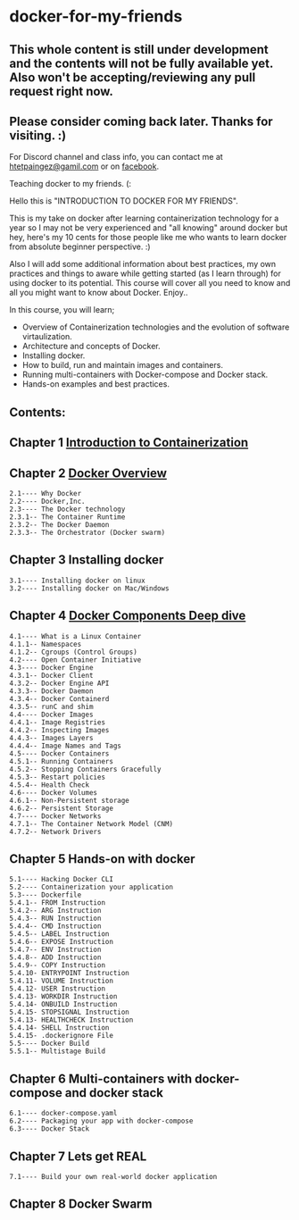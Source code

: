 # docker-for-my-friends

## This whole content is still under development and the contents will not be fully available yet. Also won't be accepting/reviewing any pull request right now. 
## Please consider coming back later. Thanks for visiting. :) 

For Discord channel and class info, you can contact me at htetpaingez@gamil.com or on [facebook](www.facebook.com/htetpaihtun.12345678910).

Teaching docker to my friends. (:

Hello this is "INTRODUCTION TO DOCKER FOR MY FRIENDS". 

This is my take on docker after learning containerization technology for a year so I may not be very experienced and "all knowing" around docker but hey, here's my 10 cents for those people like me who wants to learn docker from absolute beginner perspective. :)

Also I will add some additional information about best practices, my own practices and things to aware while getting started (as I learn through) for using docker to its potential.
This course will cover all you need to know and all you might want to know about Docker.
Enjoy.. 

In this course, you will learn;
- Overview of Containerization technologies and the evolution of software virtaulization.
- Architecture and concepts of Docker.
- Installing docker.
- How to build, run and maintain images and containers.
- Running multi-containers with Docker-compose and Docker stack. 
- Hands-on examples and best practices.

## Contents: 

## Chapter 1 	[Introduction to Containerization](https://github.com/htetpaihtun/docker-for-my-friends/tree/main/chapter-1#hello-in-this-chapter-we-will-start-our-first-step-into-application-containerization-journey-i-will-try-to-explain-how-containers-came-in-in-the-first-place)

## Chapter 2 	[Docker Overview](https://github.com/htetpaihtun/docker-for-my-friends/tree/main/chapter-2#in-this-chapter-you-will-learn-background-of-dockerinc-and-your-brief-answers-to-your-very-first-questions-about-docker-starting-with-why-docker-what-docker-how-docker-and-more) 

 	2.1---- Why Docker
	2.2---- Docker,Inc.
	2.3---- The Docker technology
	2.3.1-- The Container Runtime
	2.3.2-- The Docker Daemon
	2.3.3-- The Orchestrator (Docker swarm) 
	
## Chapter 3 	Installing docker 	

	3.1---- Installing docker on linux
	3.2---- Installing docker on Mac/Windows
	
## Chapter 4  	[Docker Components Deep dive](https://github.com/htetpaihtun/docker-for-my-friends/tree/main/chapter-4)

	4.1---- What is a Linux Container 
	4.1.1-- Namespaces
	4.1.2-- Cgroups (Control Groups)
	4.2---- Open Container Initiative
	4.3---- Docker Engine
	4.3.1-- Docker Client
	4.3.2-- Docker Engine API 
	4.3.3-- Docker Daemon
	4.3.4-- Docker Containerd 
	4.3.5-- runC and shim
	4.4---- Docker Images
	4.4.1-- Image Registries
	4.4.2-- Inspecting Images
	4.4.3-- Images Layers
	4.4.4-- Image Names and Tags
	4.5---- Docker Containers
	4.5.1-- Running Containers
	4.5.2-- Stopping Containers Gracefully
	4.5.3-- Restart policies 
	4.5.4-- Health Check
	4.6---- Docker Volumes
	4.6.1-- Non-Persistent storage
	4.6.2-- Persistent Storage
	4.7---- Docker Networks
	4.7.1-- The Container Network Model (CNM)
	4.7.2-- Network Drivers
	
## Chapter 5 	Hands-on with docker 		
	
	5.1---- Hacking Docker CLI
	5.2---- Containerization your application 
	5.3---- Dockerfile
	5.4.1-- FROM Instruction 
	5.4.2-- ARG Instruction
	5.4.3-- RUN Instruction 
	5.4.4-- CMD Instruction
	5.4.5-- LABEL Instruction 
	5.4.6-- EXPOSE Instruction
	5.4.7-- ENV Instruction
	5.4.8-- ADD Instruction
	5.4.9-- COPY Instruction
	5.4.10- ENTRYPOINT Instruction
	5.4.11- VOLUME Instruction 
	5.4.12- USER Instruction 
	5.4.13- WORKDIR Instruction
	5.4.14- ONBUILD Instruction
	5.4.15- STOPSIGNAL Instruction
	5.4.13- HEALTHCHECK Instruction
	5.4.14- SHELL Instruction
	5.4.15- .dockerignore File
	5.5---- Docker Build
	5.5.1-- Multistage Build
	
## Chapter 6    Multi-containers with docker-compose and docker stack

	6.1---- docker-compose.yaml
	6.2---- Packaging your app with docker-compose
	6.3---- Docker Stack
	
## Chapter 7 	Lets get REAL 				

	7.1---- Build your own real-world docker application 


## Chapter 8	Docker Swarm






